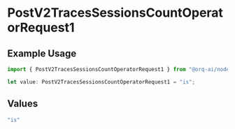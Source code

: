 # PostV2TracesSessionsCountOperatorRequest1

## Example Usage

```typescript
import { PostV2TracesSessionsCountOperatorRequest1 } from "@orq-ai/node/models/operations";

let value: PostV2TracesSessionsCountOperatorRequest1 = "is";
```

## Values

```typescript
"is"
```